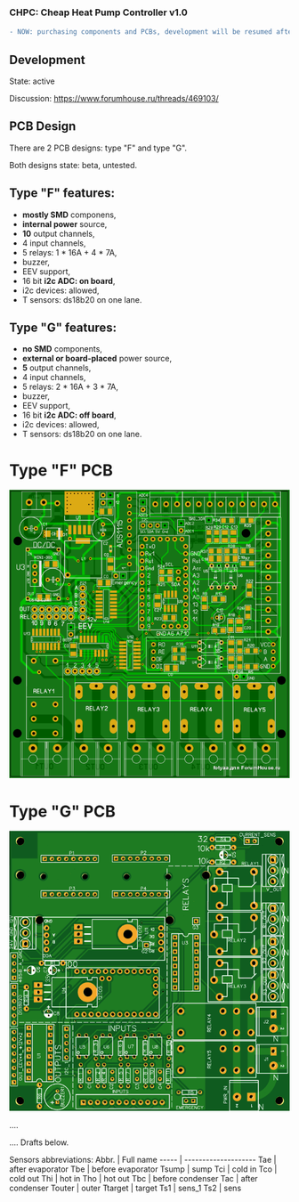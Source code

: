 ### CHPC: Cheap Heat Pump Controller v1.0

```diff
- NOW: purchasing components and PCBs, development will be resumed after arrival at ~April-May 2019 !
```


## Development

State: active

Discussion: https://www.forumhouse.ru/threads/469103/

## PCB Design

There are 2 PCB designs: type "F" and type "G".

Both designs state: beta, untested.

## Type "F" features:
- **mostly SMD** componens,
- **internal power** source,
- **10** output channels,
- 4 input channels,
- 5 relays: 1 * 16A + 4 * 7A,
- buzzer,
- EEV support,
- 16 bit **i2c ADC: on board**,
- i2c devices: allowed, 
- T sensors: ds18b20 on one lane.

## Type "G" features:
- **no SMD** components,
- **external or board-placed** power source,
- **5** output channels,
- 4 input channels,
- 5 relays: 2 * 16A + 3 * 7A,
- buzzer,
- EEV support,
- 16 bit **i2c ADC: off board**,
- i2c devices: allowed,
- T sensors: ds18b20 on one lane.

# Type "F" PCB
![Type F PCB](./PCB_Type_F.png)

# Type "G" PCB
![Type G PCB](./PCB_Type_G.png)

....

....
Drafts below.

Sensors abbreviations:
Abbr. | Full name
----- | --------------------
Tae | after evaporator
Tbe | before evaporator
Tsump | sump
Tci | cold in
Tco | cold out
Thi | hot in
Tho | hot out
Tbc | before condenser
Tac | after condenser
Touter | outer
Ttarget | target
Ts1 | sens_1
Ts2 | sens


